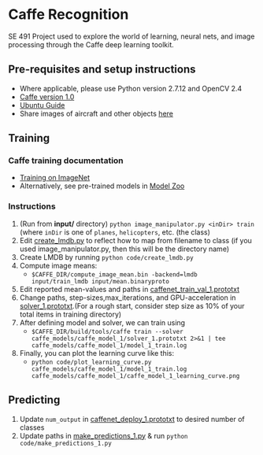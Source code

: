 # Caffe Recognition
SE 491 Project used to explore the world of learning, neural nets, and image processing through the Caffe deep learning toolkit.


## Pre-requisites and setup instructions
  * Where applicable, please use Python version 2.7.12 and OpenCV 2.4
  * [Caffe version 1.0](http://caffe.berkeleyvision.org/installation.html)
  * [Ubuntu Guide](https://github.com/BVLC/caffe/wiki/Ubuntu-16.04-or-15.10-Installation-Guide)
  * Share images of aircraft and other objects [here](https://drive.google.com/drive/folders/0B_qq4rfPzIJ5eWkzUEFLMXVOY0U?usp=sharing)


## Training

### Caffe training documentation
  * [Training on ImageNet](http://caffe.berkeleyvision.org/gathered/examples/imagenet.html)
  * Alternatively, see pre-trained models in [Model Zoo](https://github.com/BVLC/caffe/wiki/Model-Zoo)

### Instructions
  1. (Run from **input/** directory) `python image_manipulator.py <inDir> train` (where `inDir` is one of `planes`, `helicopters`, etc. (the class)
  2. Edit [create_lmdb.py](code/create_lmdb.py) to reflect how to map from filename to class (if you used image_manipulator.py, then this will be the directory name)
  3. Create LMDB by running `python code/create_lmdb.py`
  4. Compute image means:
     * `$CAFFE_DIR/compute_image_mean.bin -backend=lmdb input/train_lmdb input/mean.binaryproto`
  5. Edit reported mean-values and paths in [caffenet_train_val_1.prototxt](caffe_models/caffe_model_1/caffenet_train_val_1.prototxt)
  6. Change paths, step-sizes,max_iterations, and GPU-acceleration in [solver_1.prototxt](caffe_models/caffe_model_1/solver_1.prototxt).(For a rough start, consider step size as 10% of your total items in training directory)
  7. After defining model and solver, we can train using
     * `$CAFFE_DIR/build/tools/caffe train --solver caffe_models/caffe_model_1/solver_1.prototxt 2>&1 | tee caffe_models/caffe_model_1/model_1_train.log`
  8. Finally, you can plot the learning curve like this:
     * `python code/plot_learning_curve.py caffe_models/caffe_model_1/model_1_train.log caffe_models/caffe_model_1/caffe_model_1_learning_curve.png`

## Predicting
  1. Update `num_output` in [caffenet_deploy_1.prototxt](caffe_models/caffe_model_1/caffenet_deploy_1.prototxt) to desired number of classes
  2. Update paths in [make_predictions_1.py](code/make_predictions_1.py) & run `python code/make_predictions_1.py`